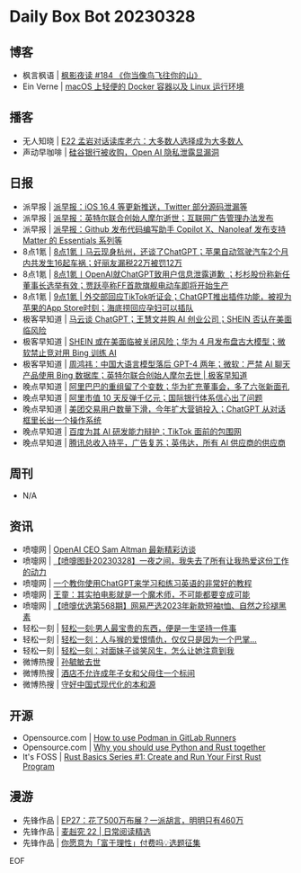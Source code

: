 # Daily Box Bot 20230328

## 博客
- 枫言枫语 | [枫影夜读 #184 《你当像鸟飞往你的山》](https://justinyan.me/post/5626)
- Ein Verne | [macOS 上轻便的 Docker 容器以及 Linux 运行环境](https://einverne.github.io/post/2023/03/orbstack-docker-runtime-and-virtual-linux.html)

## 播客
- 无人知晓 | [E22 孟岩对话读库老六：大多数人选择成为大多数人](https://www.xiaoyuzhoufm.com/episode/642282cf8aca9099d78289ed?utm_source=rss)
- 声动早咖啡 | [硅谷银行被收购，Open AI 隐私泄露显漏洞](https://sheng-espresso.fireside.fm/236)

## 日报
- 派早报 | [派早报：iOS 16.4 等更新推送，Twitter 部分源码泄漏等](https://sspai.com/post/79060)
- 派早报 | [派早报：英特尔联合创始人摩尔逝世；互联网广告管理办法发布](https://sspai.com/post/79041)
- 派早报 | [派早报：Github 发布代码编写助手 Copilot X、Nanoleaf 发布支持 Matter 的 Essentials 系列等](https://sspai.com/post/79019)
- 8点1氪 | [8点1氪丨马云现身杭州，还谈了ChatGPT；苹果自动驾驶汽车2个月内共发生16起车祸；好丽友漏税22万被罚12万](https://36kr.com/p/2190400480346247)
- 8点1氪 | [8点1氪丨​OpenAI就ChatGPT致用户信息泄露道歉 ；杉杉股份称新任董事长选举有效；贾跃亭称FF首款旗舰电动车即将开始生产](https://36kr.com/p/2188986206257280)
- 8点1氪 | [9点1氪 | 外交部回应TikTok听证会；ChatGPT推出插件功能，被视为苹果的App Store时刻；海底捞回应孕妇可以插队](https://36kr.com/p/2185628081635713)
- 极客早知道 | [马云谈 ChatGPT；王慧文并购 AI 创业公司；SHEIN 否认在美面临风险](https://www.geekpark.net/news/316772)
- 极客早知道 | [SHEIN 或在美面临被关闭风险；华为 4 月发布盘古大模型；微软禁止竞对用 Bing 训练 AI](https://www.geekpark.net/news/316703)
- 极客早知道 | [周鸿祎：中国大语言模型落后 GPT-4 两年；微软：严禁 AI 聊天产品使用 Bing 数据库；英特尔联合创始人摩尔去世 | 极客早知道](https://www.geekpark.net/news/316701)
- 晚点早知道 | [阿里巴巴的重组留了个变数；华为扩充董事会，多了六张新面孔](https://www.latepost.com/news/dj_detail?id=1574)
- 晚点早知道 | [阿里市值 10 天反弹千亿元；国际银行体系信心出了问题](https://www.latepost.com/news/dj_detail?id=1570)
- 晚点早知道 | [美团交易用户数量下滑，今年扩大营销投入；ChatGPT 从对话框里长出一个操作系统](https://www.latepost.com/news/dj_detail?id=1569)
- 晚点早知道 | [百度为其 AI 研发能力辩护；​TikTok 面前的包围网](https://www.latepost.com/news/dj_detail?id=1567)
- 晚点早知道 | [腾讯总收入持平，广告复苏；英伟达，所有 AI 供应商的供应商](https://www.latepost.com/news/dj_detail?id=1564)

## 周刊
- N/A

## 资讯
- 喷嚏网 | [OpenAI CEO Sam Altman 最新精彩访谈](http://www.dapenti.com/blog/more.asp?name=xilei&id=170590)
- 喷嚏网 | [【喷嚏图卦20230328】一夜之间，我失去了所有让我热爱这份工作的动力](http://www.dapenti.com/blog/more.asp?name=xilei&id=170589)
- 喷嚏网 | [一个教你使用ChatGPT来学习和练习英语的非常好的教程](http://www.dapenti.com/blog/more.asp?name=xilei&id=170587)
- 喷嚏网 | [王童：其实拍电影就是一个魔术师，不可能都要变成可能](http://www.dapenti.com/blog/more.asp?name=xilei&id=170586)
- 喷嚏网 | [【喷嚏优选第568期】网易严选2023年新款短袖t恤、自然之珍褪黑素](http://www.dapenti.com/blog/more.asp?name=xilei&id=170585)
- 轻松一刻 | [轻松一刻:男人最宝贵的东西，便是一生坚持一件事](https://3g.163.com/news/article/I0UICQT3000181BR.html)
- 轻松一刻 | [轻松一刻：人与猴的爱恨情仇，仅仅只是因为一个巴掌…](https://3g.163.com/news/article/I0SC44KG000181BR.html)
- 轻松一刻 | [轻松一刻：对面妹子谈笑风生，怎么让她注意到我](https://3g.163.com/news/article/I0KDRSP1000181BR.html)
- 微博热搜 | [孙毓敏去世](https://s.weibo.com/weibo?q=%23孙毓敏去世%23)
- 微博热搜 | [酒店不允许成年子女和父母住一个标间](https://s.weibo.com/weibo?q=%23酒店不允许成年子女和父母住一个标间%23)
- 微博热搜 | [守好中国式现代化的本和源](https://s.weibo.com/weibo?q=%23守好中国式现代化的本和源%23)

## 开源
- Opensource.com | [How to use Podman in GitLab Runners](https://opensource.com/article/23/3/podman-gitlab-runners)
- Opensource.com | [Why you should use Python and Rust together](https://opensource.com/article/23/3/python-loves-rust)
- It's FOSS | [Rust Basics Series #1: Create and Run Your First Rust Program](https://itsfoss.com/rust-introduction/)

## 漫游
- 先锋作品 | [EP27：花了500万布展？一派胡言，明明只有460万](https://open.zhubai.wiki/a/l/t/z/pl/kenkajouto/2252468380177096704)
- 先锋作品 | [麦赳究 22 | 日常阅读精选](https://open.zhubai.wiki/a/l/t/z/pl/zjustfun/2252465960109801472)
- 先锋作品 | [你愿意为「富于理性」付费吗💡选题征集](https://open.zhubai.wiki/a/l/t/z/pl/havefun/2252460517719367680)

EOF